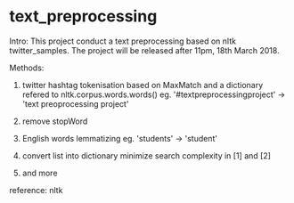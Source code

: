 # text_preprocessing
Intro:
This project conduct a text preprocessing based on nltk twitter_samples. 
The project will be released after 11pm, 18th March 2018.

Methods:
1. twitter hashtag tokenisation based on MaxMatch and a dictionary refered to nltk.corpus.words.words()
  eg. '#textpreprocessingproject'   -> 'text preoprocessing project'
 
2. remove stopWord

3. English words lemmatizing
  eg. 'students' -> 'student'

4. convert list into dictionary
   minimize search complexity in [1] and [2]
   
5. and more
   
reference:
nltk




